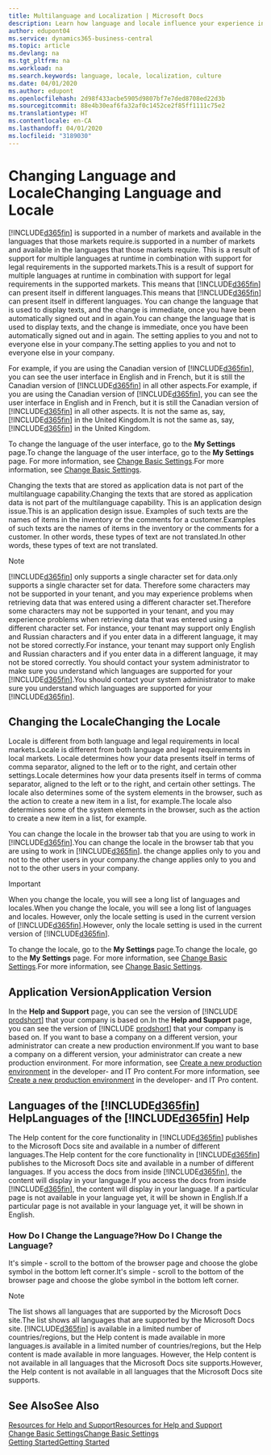 ```yaml
---
title: Multilanguage and Localization | Microsoft Docs
description: Learn how language and locale influence your experience in Business Central.
author: edupont04
ms.service: dynamics365-business-central
ms.topic: article
ms.devlang: na
ms.tgt_pltfrm: na
ms.workload: na
ms.search.keywords: language, locale, localization, culture
ms.date: 04/01/2020
ms.author: edupont
ms.openlocfilehash: 2d98f433acbe5905d9807bf7e7ded8708ed22d3b
ms.sourcegitcommit: 88e4b30eaf6fa32af0c1452ce2f85ff1111c75e2
ms.translationtype: HT
ms.contentlocale: en-CA
ms.lasthandoff: 04/01/2020
ms.locfileid: "3189030"
---
```

# <a name="changing-language-and-locale"></a><span data-ttu-id="8c7f9-103">Changing Language and Locale</span><span class="sxs-lookup"><span data-stu-id="8c7f9-103">Changing Language and Locale</span></span>

[!INCLUDE[d365fin](includes/d365fin_md.md)] <span data-ttu-id="8c7f9-104">is supported in a number of markets and available in the languages that those markets require.</span><span class="sxs-lookup"><span data-stu-id="8c7f9-104">is supported in a number of markets and available in the languages that those markets require.</span></span> <span data-ttu-id="8c7f9-105">This is a result of support for multiple languages at runtime in combination with support for legal requirements in the supported markets.</span><span class="sxs-lookup"><span data-stu-id="8c7f9-105">This is a result of support for multiple languages at runtime in combination with support for legal requirements in the supported markets.</span></span> <span data-ttu-id="8c7f9-106">This means that [!INCLUDE[d365fin](includes/d365fin_md.md)] can present itself in different languages.</span><span class="sxs-lookup"><span data-stu-id="8c7f9-106">This means that [!INCLUDE[d365fin](includes/d365fin_md.md)] can present itself in different languages.</span></span> <span data-ttu-id="8c7f9-107">You can change the language that is used to display texts, and the change is immediate, once you have been automatically signed out and in again.</span><span class="sxs-lookup"><span data-stu-id="8c7f9-107">You can change the language that is used to display texts, and the change is immediate, once you have been automatically signed out and in again.</span></span> <span data-ttu-id="8c7f9-108">The setting applies to you and not to everyone else in your company.</span><span class="sxs-lookup"><span data-stu-id="8c7f9-108">The setting applies to you and not to everyone else in your company.</span></span>  

<span data-ttu-id="8c7f9-109">For example, if you are using the Canadian version of [!INCLUDE[d365fin](includes/d365fin_md.md)], you can see the user interface in English and in French, but it is still the Canadian version of [!INCLUDE[d365fin](includes/d365fin_md.md)] in all other aspects.</span><span class="sxs-lookup"><span data-stu-id="8c7f9-109">For example, if you are using the Canadian version of [!INCLUDE[d365fin](includes/d365fin_md.md)], you can see the user interface in English and in French, but it is still the Canadian version of [!INCLUDE[d365fin](includes/d365fin_md.md)] in all other aspects.</span></span> <span data-ttu-id="8c7f9-110">It is not the same as, say, [!INCLUDE[d365fin](includes/d365fin_md.md)] in the United Kingdom.</span><span class="sxs-lookup"><span data-stu-id="8c7f9-110">It is not the same as, say, [!INCLUDE[d365fin](includes/d365fin_md.md)] in the United Kingdom.</span></span>  

<span data-ttu-id="8c7f9-111">To change the language of the user interface, go to the **My Settings** page.</span><span class="sxs-lookup"><span data-stu-id="8c7f9-111">To change the language of the user interface, go to the **My Settings** page.</span></span> <span data-ttu-id="8c7f9-112">For more information, see [Change Basic Settings](ui-change-basic-settings.md#language).</span><span class="sxs-lookup"><span data-stu-id="8c7f9-112">For more information, see [Change Basic Settings](ui-change-basic-settings.md#language).</span></span>  

<span data-ttu-id="8c7f9-113">Changing the texts that are stored as application data is not part of the multilanguage capability.</span><span class="sxs-lookup"><span data-stu-id="8c7f9-113">Changing the texts that are stored as application data is not part of the multilanguage capability.</span></span> <span data-ttu-id="8c7f9-114">This is an application design issue.</span><span class="sxs-lookup"><span data-stu-id="8c7f9-114">This is an application design issue.</span></span> <span data-ttu-id="8c7f9-115">Examples of such texts are the names of items in the inventory or the comments for a customer.</span><span class="sxs-lookup"><span data-stu-id="8c7f9-115">Examples of such texts are the names of items in the inventory or the comments for a customer.</span></span> <span data-ttu-id="8c7f9-116">In other words, these types of text are not translated.</span><span class="sxs-lookup"><span data-stu-id="8c7f9-116">In other words, these types of text are not translated.</span></span>  

> [!NOTE]  
> [!INCLUDE[d365fin](includes/d365fin_md.md)] <span data-ttu-id="8c7f9-117">only supports a single character set for data.</span><span class="sxs-lookup"><span data-stu-id="8c7f9-117">only supports a single character set for data.</span></span> <span data-ttu-id="8c7f9-118">Therefore some characters may not be supported in your tenant, and you may experience problems when retrieving data that was entered using a different character set.</span><span class="sxs-lookup"><span data-stu-id="8c7f9-118">Therefore some characters may not be supported in your tenant, and you may experience problems when retrieving data that was entered using a different character set.</span></span> <span data-ttu-id="8c7f9-119">For instance, your tenant may support only English and Russian characters and if you enter data in a different language, it may not be stored correctly.</span><span class="sxs-lookup"><span data-stu-id="8c7f9-119">For instance, your tenant may support only English and Russian characters and if you enter data in a different language, it may not be stored correctly.</span></span> <span data-ttu-id="8c7f9-120">You should contact your system administrator to make sure you understand which languages are supported for your [!INCLUDE[d365fin](includes/d365fin_md.md)].</span><span class="sxs-lookup"><span data-stu-id="8c7f9-120">You should contact your system administrator to make sure you understand which languages are supported for your [!INCLUDE[d365fin](includes/d365fin_md.md)].</span></span>  

## <a name="changing-the-locale"></a><span data-ttu-id="8c7f9-121">Changing the Locale</span><span class="sxs-lookup"><span data-stu-id="8c7f9-121">Changing the Locale</span></span>
<span data-ttu-id="8c7f9-122">Locale is different from both language and legal requirements in local markets.</span><span class="sxs-lookup"><span data-stu-id="8c7f9-122">Locale is different from both language and legal requirements in local markets.</span></span> <span data-ttu-id="8c7f9-123">Locale determines how your data presents itself in terms of comma separator, aligned to the left or to the right, and certain other settings.</span><span class="sxs-lookup"><span data-stu-id="8c7f9-123">Locale determines how your data presents itself in terms of comma separator, aligned to the left or to the right, and certain other settings.</span></span> <span data-ttu-id="8c7f9-124">The locale also determines some of the system elements in the browser, such as the action to create a new item in a list, for example.</span><span class="sxs-lookup"><span data-stu-id="8c7f9-124">The locale also determines some of the system elements in the browser, such as the action to create a new item in a list, for example.</span></span>  

<span data-ttu-id="8c7f9-125">You can change the locale in the browser tab that you are using to work in [!INCLUDE[d365fin](includes/d365fin_md.md)].</span><span class="sxs-lookup"><span data-stu-id="8c7f9-125">You can change the locale in the browser tab that you are using to work in [!INCLUDE[d365fin](includes/d365fin_md.md)].</span></span> <span data-ttu-id="8c7f9-126">the change applies only to you and not to the other users in your company.</span><span class="sxs-lookup"><span data-stu-id="8c7f9-126">the change applies only to you and not to the other users in your company.</span></span>  

> [!IMPORTANT]  
>  <span data-ttu-id="8c7f9-127">When you change the locale, you will see a long list of languages and locales.</span><span class="sxs-lookup"><span data-stu-id="8c7f9-127">When you change the locale, you will see a long list of languages and locales.</span></span> <span data-ttu-id="8c7f9-128">However, only the locale setting is used in the current version of [!INCLUDE[d365fin](includes/d365fin_md.md)].</span><span class="sxs-lookup"><span data-stu-id="8c7f9-128">However, only the locale setting is used in the current version of [!INCLUDE[d365fin](includes/d365fin_md.md)].</span></span>  

<span data-ttu-id="8c7f9-129">To change the locale, go to the **My Settings** page.</span><span class="sxs-lookup"><span data-stu-id="8c7f9-129">To change the locale, go to the **My Settings** page.</span></span> <span data-ttu-id="8c7f9-130">For more information, see [Change Basic Settings](ui-change-basic-settings.md).</span><span class="sxs-lookup"><span data-stu-id="8c7f9-130">For more information, see [Change Basic Settings](ui-change-basic-settings.md).</span></span>  

## <a name="application-version"></a><span data-ttu-id="8c7f9-131">Application Version</span><span class="sxs-lookup"><span data-stu-id="8c7f9-131">Application Version</span></span>

<span data-ttu-id="8c7f9-132">In the **Help and Support** page, you can see the version of [!INCLUDE [prodshort](includes/prodshort.md)] that your company is based on.</span><span class="sxs-lookup"><span data-stu-id="8c7f9-132">In the **Help and Support** page, you can see the version of [!INCLUDE [prodshort](includes/prodshort.md)] that your company is based on.</span></span> <span data-ttu-id="8c7f9-133">If you want to base a company on a different version, your administrator can create a new production environment.</span><span class="sxs-lookup"><span data-stu-id="8c7f9-133">If you want to base a company on a different version, your administrator can create a new production environment.</span></span> <span data-ttu-id="8c7f9-134">For more information, see [Create a new production environment](/dynamics365/business-central/dev-itpro/administration/tenant-admin-center-environments#create-a-new-production-environment) in the developer- and IT Pro content.</span><span class="sxs-lookup"><span data-stu-id="8c7f9-134">For more information, see [Create a new production environment](/dynamics365/business-central/dev-itpro/administration/tenant-admin-center-environments#create-a-new-production-environment) in the developer- and IT Pro content.</span></span>  

## <a name="languages-of-the-d365fin-help"></a><span data-ttu-id="8c7f9-135">Languages of the [!INCLUDE[d365fin](includes/d365fin_md.md)] Help</span><span class="sxs-lookup"><span data-stu-id="8c7f9-135">Languages of the [!INCLUDE[d365fin](includes/d365fin_md.md)] Help</span></span>
<span data-ttu-id="8c7f9-136">The Help content for the core functionality in [!INCLUDE[d365fin](includes/d365fin_md.md)] publishes to the Microsoft Docs site and available in a number of different languages.</span><span class="sxs-lookup"><span data-stu-id="8c7f9-136">The Help content for the core functionality in [!INCLUDE[d365fin](includes/d365fin_md.md)] publishes to the Microsoft Docs site and available in a number of different languages.</span></span> <span data-ttu-id="8c7f9-137">If you access the docs from inside [!INCLUDE[d365fin](includes/d365fin_md.md)], the content will display in your language.</span><span class="sxs-lookup"><span data-stu-id="8c7f9-137">If you access the docs from inside [!INCLUDE[d365fin](includes/d365fin_md.md)], the content will display in your language.</span></span> <span data-ttu-id="8c7f9-138">If a particular page is not available in your language yet, it will be shown in English.</span><span class="sxs-lookup"><span data-stu-id="8c7f9-138">If a particular page is not available in your language yet, it will be shown in English.</span></span>

### <a name="how-do-i-change-the-language"></a><span data-ttu-id="8c7f9-139">How Do I Change the Language?</span><span class="sxs-lookup"><span data-stu-id="8c7f9-139">How Do I Change the Language?</span></span>
<span data-ttu-id="8c7f9-140">It's simple - scroll to the bottom of the browser page and choose the globe symbol in the bottom left corner.</span><span class="sxs-lookup"><span data-stu-id="8c7f9-140">It's simple - scroll to the bottom of the browser page and choose the globe symbol in the bottom left corner.</span></span>

> [!NOTE]  
> <span data-ttu-id="8c7f9-141">The list shows all languages that are supported by the Microsoft Docs site.</span><span class="sxs-lookup"><span data-stu-id="8c7f9-141">The list shows all languages that are supported by the Microsoft Docs site.</span></span> [!INCLUDE[d365fin](includes/d365fin_md.md)] <span data-ttu-id="8c7f9-142">is available in a limited number of countries/regions, but the Help content is made available in more languages.</span><span class="sxs-lookup"><span data-stu-id="8c7f9-142">is available in a limited number of countries/regions, but the Help content is made available in more languages.</span></span> <span data-ttu-id="8c7f9-143">However, the Help content is not available in all languages that the Microsoft Docs site supports.</span><span class="sxs-lookup"><span data-stu-id="8c7f9-143">However, the Help content is not available in all languages that the Microsoft Docs site supports.</span></span>

## <a name="see-also"></a><span data-ttu-id="8c7f9-144">See Also</span><span class="sxs-lookup"><span data-stu-id="8c7f9-144">See Also</span></span>

[<span data-ttu-id="8c7f9-145">Resources for Help and Support</span><span class="sxs-lookup"><span data-stu-id="8c7f9-145">Resources for Help and Support</span></span>](product-help-and-support.md)  
[<span data-ttu-id="8c7f9-146">Change Basic Settings</span><span class="sxs-lookup"><span data-stu-id="8c7f9-146">Change Basic Settings</span></span>](ui-change-basic-settings.md)  
[<span data-ttu-id="8c7f9-147">Getting Started</span><span class="sxs-lookup"><span data-stu-id="8c7f9-147">Getting Started</span></span>](product-get-started.md)  
